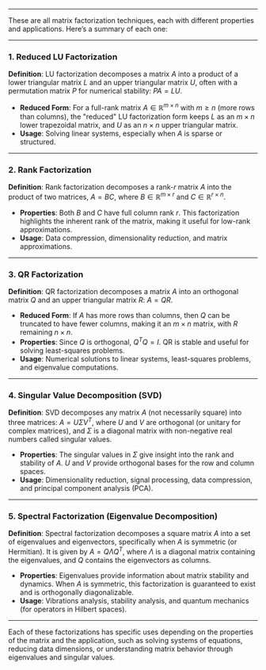 
---

These are all matrix factorization techniques, each with different properties and applications. Here’s a summary of each one:

---

### 1. **Reduced LU Factorization**

**Definition**: LU factorization decomposes a matrix $A$ into a product of a lower triangular matrix $L$ and an upper triangular matrix $U$, often with a permutation matrix $P$ for numerical stability: $PA = LU$.

- **Reduced Form**: For a full-rank matrix $A \in \mathbb{R}^{m \times n}$ with $m \geq n$ (more rows than columns), the "reduced" LU factorization form keeps $L$ as an $m \times n$ lower trapezoidal matrix, and $U$ as an $n \times n$ upper triangular matrix.
- **Usage**: Solving linear systems, especially when $A$ is sparse or structured.

---

### 2. **Rank Factorization**

**Definition**: Rank factorization decomposes a rank-$r$ matrix $A$ into the product of two matrices, $A = BC$, where $B \in \mathbb{R}^{m \times r}$ and $C \in \mathbb{R}^{r \times n}$.

- **Properties**: Both $B$ and $C$ have full column rank $r$. This factorization highlights the inherent rank of the matrix, making it useful for low-rank approximations.
- **Usage**: Data compression, dimensionality reduction, and matrix approximations.

---

### 3. **QR Factorization**

**Definition**: QR factorization decomposes a matrix $A$ into an orthogonal matrix $Q$ and an upper triangular matrix $R$: $A = QR$.

- **Reduced Form**: If $A$ has more rows than columns, then $Q$ can be truncated to have fewer columns, making it an $m \times n$ matrix, with $R$ remaining $n \times n$.
- **Properties**: Since $Q$ is orthogonal, $Q^T Q = I$. QR is stable and useful for solving least-squares problems.
- **Usage**: Numerical solutions to linear systems, least-squares problems, and eigenvalue computations.

---

### 4. **Singular Value Decomposition (SVD)**

**Definition**: SVD decomposes any matrix $A$ (not necessarily square) into three matrices: $A = U \Sigma V^T$, where $U$ and $V$ are orthogonal (or unitary for complex matrices), and $\Sigma$ is a diagonal matrix with non-negative real numbers called singular values.

- **Properties**: The singular values in $\Sigma$ give insight into the rank and stability of $A$. $U$ and $V$ provide orthogonal bases for the row and column spaces.
- **Usage**: Dimensionality reduction, signal processing, data compression, and principal component analysis (PCA).

---

### 5. **Spectral Factorization (Eigenvalue Decomposition)**

**Definition**: Spectral factorization decomposes a square matrix $A$ into a set of eigenvalues and eigenvectors, specifically when $A$ is symmetric (or Hermitian). It is given by $A = Q \Lambda Q^T$, where $\Lambda$ is a diagonal matrix containing the eigenvalues, and $Q$ contains the eigenvectors as columns.

- **Properties**: Eigenvalues provide information about matrix stability and dynamics. When $A$ is symmetric, this factorization is guaranteed to exist and is orthogonally diagonalizable.
- **Usage**: Vibrations analysis, stability analysis, and quantum mechanics (for operators in Hilbert spaces).

---

Each of these factorizations has specific uses depending on the properties of the matrix and the application, such as solving systems of equations, reducing data dimensions, or understanding matrix behavior through eigenvalues and singular values.


